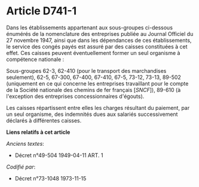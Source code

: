 # Article D741-1

Dans les établissements appartenant aux sous-groupes ci-dessous énumérés de la nomenclature des entreprises publiée au
Journal Officiel du 27 novembre 1947, ainsi que dans les dépendances de ces établissements, le service des congés payés est
assuré par des caisses constituées à cet effet. Ces caisses peuvent éventuellement former un seul organisme à compétence
nationale :

Sous-groupes 62-3, 62-410 (pour le transport des marchandises seulement), 62-5, 67-300, 67-400, 67-410, 67-5, 73-12, 73-13,
89-502 (uniquement en ce qui concerne les entreprises travaillant pour le compte de la Société nationale des chemins de fer
français [*SNCF*]), 89-610 (à l'exception des entreprises concessionnaires d'égouts).

Les caisses répartissent entre elles les charges résultant du paiement, par un seul organisme, des indemnités dues aux
salariés successivement déclarés à différentes caisses.

**Liens relatifs à cet article**

_Anciens textes_:

  - Décret n°49-504 1949-04-11 ART. 1

_Codifié par_:

  - Décret n°73-1048 1973-11-15
